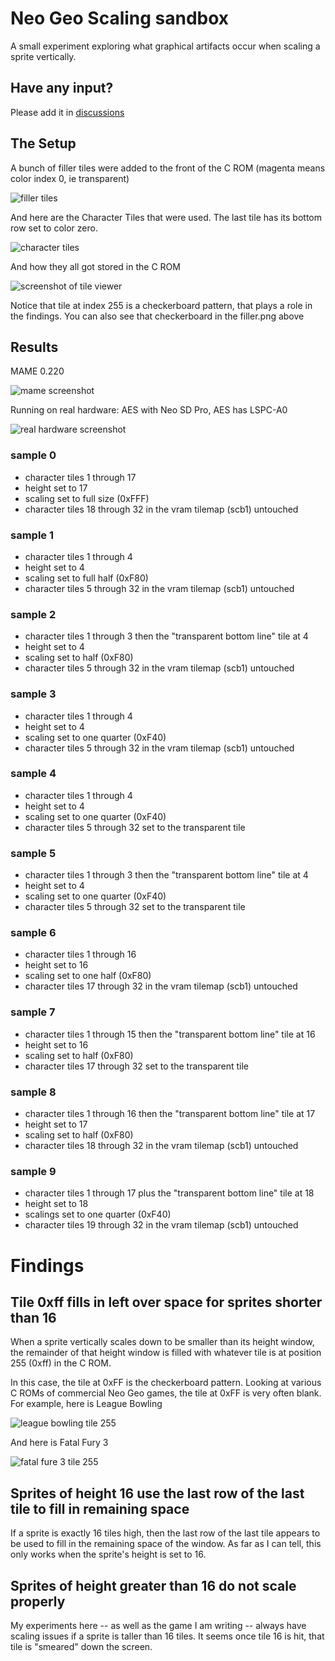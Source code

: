 # Neo Geo Scaling sandbox

A small experiment exploring what graphical artifacts occur when scaling a sprite vertically.

## Have any input?

Please add it in [discussions](https://github.com/city41/neo-geo-scaling/discussions)

## The Setup

A bunch of filler tiles were added to the front of the C ROM (magenta means color index 0, ie transparent)

![filler tiles](./resources/filler.png)

And here are the Character Tiles that were used. The last tile has its bottom row set to color zero. 

![character tiles](./resources/tiles.png)

And how they all got stored in the C ROM

![screenshot of tile viewer](./tileViewer.png)

Notice that tile at index 255 is a checkerboard pattern, that plays a role in the findings. You can also see that checkerboard in the filler.png above

## Results

MAME 0.220

![mame screenshot](./mame2x.png)

Running on real hardware: AES with Neo SD Pro, AES has LSPC-A0

![real hardware screenshot](./realHardware.jpg)


### sample 0

- character tiles 1 through 17
- height set to 17
- scaling set to full size (0xFFF)
- character tiles 18 through 32 in the vram tilemap (scb1) untouched

### sample 1

- character tiles 1 through 4
- height set to 4
- scaling set to full half (0xF80)
- character tiles 5 through 32 in the vram tilemap (scb1) untouched

### sample 2

- character tiles 1 through 3 then the "transparent bottom line" tile at 4
- height set to 4
- scaling set to half (0xF80)
- character tiles 5 through 32 in the vram tilemap (scb1) untouched

### sample 3

- character tiles 1 through 4
- height set to 4
- scaling set to one quarter (0xF40)
- character tiles 5 through 32 in the vram tilemap (scb1) untouched

### sample 4

- character tiles 1 through 4
- height set to 4
- scaling set to one quarter (0xF40)
- character tiles 5 through 32 set to the transparent tile

### sample 5

- character tiles 1 through 3 then the "transparent bottom line" tile at 4
- height set to 4
- scaling set to one quarter (0xF40)
- character tiles 5 through 32 set to the transparent tile

### sample 6

- character tiles 1 through 16
- height set to 16
- scaling set to one half (0xF80)
- character tiles 17 through 32 in the vram tilemap (scb1) untouched

### sample 7

- character tiles 1 through 15 then the "transparent bottom line" tile at 16
- height set to 16
- scaling set to half (0xF80)
- character tiles 17 through 32 set to the transparent tile

### sample 8

- character tiles 1 through 16 then the "transparent bottom line" tile at 17
- height set to 17
- scaling set to half (0xF80)
- character tiles 18 through 32 in the vram tilemap (scb1) untouched

### sample 9

- character tiles 1 through 17 plus the "transparent bottom line" tile at 18
- height set to 18
- scalings set to one quarter (0xF40)
- character tiles 19 through 32 in the vram tilemap (scb1) untouched

# Findings

## Tile 0xff fills in left over space for sprites shorter than 16

When a sprite vertically scales down to be smaller than its height window, the remainder of that height window is filled with whatever tile is at position 255 (0xff) in the C ROM.

In this case, the tile at 0xFF is the checkerboard pattern. Looking at various C ROMs of commercial Neo Geo games, the tile at 0xFF is very often blank. For example, here is League Bowling

![league bowling tile 255](./lbowlingTile255.png)

And here is Fatal Fury 3

![fatal fure 3 tile 255](./ff3Tile255.png)

## Sprites of height 16 use the last row of the last tile to fill in remaining space

If a sprite is exactly 16 tiles high, then the last row of the last tile appears to be used to fill in the remaining space of the window. As far as I can tell, this only works when the sprite's height is set to 16.

## Sprites of height greater than 16 do not scale properly

My experiments here -- as well as the game I am writing -- always have scaling issues if a sprite is taller than 16 tiles. It seems once tile 16 is hit, that tile is "smeared" down the screen.
